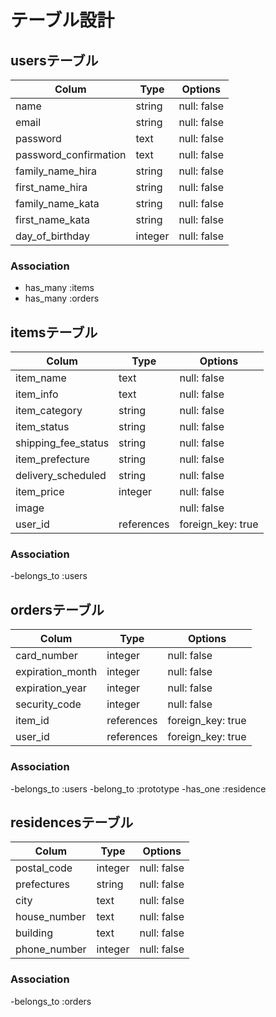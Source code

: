 # テーブル設計

## usersテーブル

| Colum                       | Type    | Options     |
| --------------------------- | ------- | ----------- |
| name                        | string  | null: false |
| email                       | string  | null: false |
| password                    | text    | null: false |
| password_confirmation       | text    | null: false |
| family_name_hira            | string  | null: false |
| first_name_hira             | string  | null: false |
| family_name_kata            | string  | null: false |
| first_name_kata             | string  | null: false |
| day_of_birthday             | integer | null: false |

### Association

- has_many :items
- has_many :orders


## itemsテーブル

| Colum                     | Type         | Options           |
| ------------------------- | ------------ | ----------------- |
| item_name                 | text         | null: false       |
| item_info                 | text         | null: false       |
| item_category             | string       | null: false       |
| item_status               | string       | null: false       |
| shipping_fee_status       | string       | null: false       |
| item_prefecture           | string       | null: false       |
| delivery_scheduled        | string       | null: false       |
| item_price                | integer      | null: false       |
| image                     |              | null: false       |
| user_id                   | references   | foreign_key: true |

### Association

-belongs_to :users


## ordersテーブル

| Colum              | Type         | Options           |
| ------------------ | ------------ | ----------------- |
| card_number        | integer      | null: false       |
| expiration_month   | integer      | null: false       |
| expiration_year    | integer      | null: false       |
| security_code      | integer      | null: false       |
| item_id            | references   | foreign_key: true |
| user_id            | references   | foreign_key: true |




### Association

-belongs_to :users
-belong_to  :prototype
-has_one    :residence



## residencesテーブル

| Colum              | Type         | Options           |
| ------------------ | ------------ | ----------------- |
| postal_code        | integer      | null: false       |
| prefectures        | string       | null: false       |
| city               | text         | null: false       |
| house_number       | text         | null: false       |
| building           | text         | null: false       |
| phone_number       | integer      | null: false       |




### Association

-belongs_to :orders

